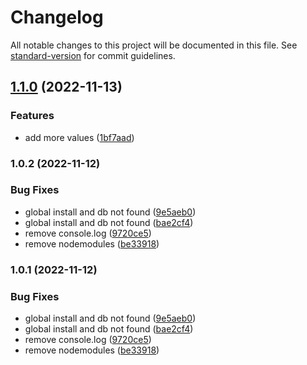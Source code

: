 # Changelog

All notable changes to this project will be documented in this file. See [standard-version](https://github.com/conventional-changelog/standard-version) for commit guidelines.

## [1.1.0](https://github.com/rkristelijn/dungly/compare/v1.0.2...v1.1.0) (2022-11-13)


### Features

* add more values ([1bf7aad](https://github.com/rkristelijn/dungly/commit/1bf7aad1534528d1c05ec8b55785ec9d320d7e5c))

### 1.0.2 (2022-11-12)


### Bug Fixes

* global install and db not found ([9e5aeb0](https://github.com/rkristelijn/dungly/commit/9e5aeb09ea17822f6c5e51bc40abb6a430c13868))
* global install and db not found ([bae2cf4](https://github.com/rkristelijn/dungly/commit/bae2cf47407a53a0d0a9e2b348c88aa8c7814abc))
* remove console.log ([9720ce5](https://github.com/rkristelijn/dungly/commit/9720ce59715825c0829a2d6a99477a103badc3d5))
* remove nodemodules ([be33918](https://github.com/rkristelijn/dungly/commit/be33918475c9d87e2a1f520ab11c6e2b5f6e5fd5))

### 1.0.1 (2022-11-12)


### Bug Fixes

* global install and db not found ([9e5aeb0](https://github.com/rkristelijn/dungly/commit/9e5aeb09ea17822f6c5e51bc40abb6a430c13868))
* global install and db not found ([bae2cf4](https://github.com/rkristelijn/dungly/commit/bae2cf47407a53a0d0a9e2b348c88aa8c7814abc))
* remove console.log ([9720ce5](https://github.com/rkristelijn/dungly/commit/9720ce59715825c0829a2d6a99477a103badc3d5))
* remove nodemodules ([be33918](https://github.com/rkristelijn/dungly/commit/be33918475c9d87e2a1f520ab11c6e2b5f6e5fd5))
